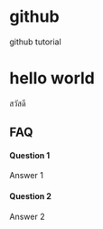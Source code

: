 # github
github tutorial

# hello world
สวัสดี

## FAQ

#### Question 1

Answer 1

#### Question 2

Answer 2
